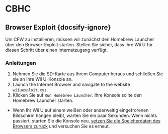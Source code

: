 # CBHC

## Browser Exploit {docsify-ignore}

Um CFW zu installieren, müssen wir zunächst den Homebrew Launcher über den Browser-Exploit starten. Stellen Sie sicher, dass Ihre Wii U für diesen Schritt über einen Internetzugang verfügt.

### Anleitungen

1. Nehmen Sie die SD-Karte aus Ihrem Computer heraus und schließen Sie sie an Ihre Wii U-Konsole an.
1. Launch the Internet Browser and navigate to the website `wiiuexploit.xyz`.
1. Klicken Sie auf `Run Homebrew Launcher`. Ihre Konsole sollte den Homebrew Launcher starten.
 - Wenn Ihr Wii U auf einem weißen oder anderweitig eingefrorenen Bildschirm hängen bleibt, warten Sie ein paar Sekunden. Wenn nichts passiert, starten Sie die Konsole neu, [ setzen Sie die Speicherdaten des Browsers zurück](https://en-americas-support.nintendo.com/app/answers/detail/a_id/1507/~/how-to-delete-the-internet-browser-history) und versuchen Sie es erneut.